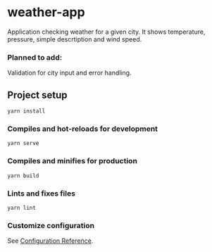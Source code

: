 # weather-app
Application checking weather for a given city.
It shows temperature, pressure, simple descrtiption and wind speed.

### Planned to add:
Validation for city input and error handling.

## Project setup
```
yarn install
```

### Compiles and hot-reloads for development
```
yarn serve
```

### Compiles and minifies for production
```
yarn build
```

### Lints and fixes files
```
yarn lint
```

### Customize configuration
See [Configuration Reference](https://cli.vuejs.org/config/).
